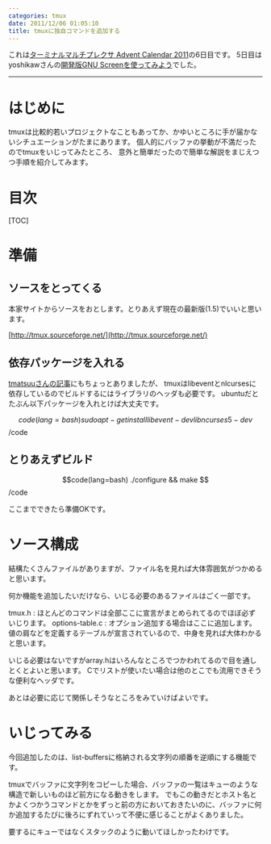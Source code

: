 ```yaml
---
categories: tmux
date: 2011/12/06 01:05:10
title: tmuxに独自コマンドを追加する
---
```


これは[ターミナルマルチプレクサ Advent Calendar 2011](http://atnd.org/events/22320)の6日目です。
5日目はyoshikawさんの[開発版GNU Screenを使ってみよう](http://yskwkzhr.blogspot.com/2011/12/lets-use-development-version-gnu-screen.html)でした。

---


# はじめに

tmuxは比較的若いプロジェクトなこともあってか、かゆいところに手が届かないシチュエーションがたまにあります。
個人的にバッファの挙動が不満だったのでtmuxをいじってみたところ、
意外と簡単だったので簡単な解説をまじえつつ手順を紹介してみます。

# 目次

[TOC]


# 準備

## ソースをとってくる
本家サイトからソースをおとします。とりあえず現在の最新版(1.5)でいいと思います。

[http://tmux.sourceforge.net/](http://tmux.sourceforge.net/)


## 依存パッケージを入れる
[tmatsuuさんの記事](http://d.hatena.ne.jp/tmatsuu/20111130/1322677832)にもちょっとありましたが、
tmuxはlibeventとnlcursesに依存しているのでビルドするにはライブラリのヘッダも必要です。
ubuntuだとたぶん以下パッケージを入れとけば大丈夫です。

$$code(lang=bash)
sudo apt-get install libevent-dev libncurses5-dev
$$/code

## とりあえずビルド

$$code(lang=bash)
./configure && make
$$/code

ここまでできたら準備OKです。


# ソース構成

結構たくさんファイルがありますが、ファイル名を見れば大体雰囲気がつかめると思います。

何か機能を追加したいだけなら、いじる必要のあるファイルはごく一部です。

tmux.h
: ほとんどのコマンドは全部ここに宣言がまとめられてるのでほぼ必ずいじります。
options-table.c
: オプション追加する場合はここに追加します。値の肩などを定義するテーブルが宣言されているので、中身を見れば大体わかると思います。


いじる必要はないですがarray.hはいろんなところでつかわれてるので目を通しとくとよいと思います。
Cでリストが使いたい場合は他のとこでも流用できそうな便利なヘッダです。


あとは必要に応じて関係しそうなところをみていけばよいです。


# いじってみる

今回追加したのは、list-buffersに格納される文字列の順番を逆順にする機能です。

tmuxでバッファに文字列をコピーした場合、バッファの一覧はキューのような構造で新しいものほど前方になる動きをします。
でもこの動きだとホスト名とかよくつかうコマンドとかをずっと前の方においておきたいのに、バッファに何か追加するたびに後ろにずれていって不便に感じることがよくありました。

要するにキューではなくスタックのように動いてほしかったわけです。

